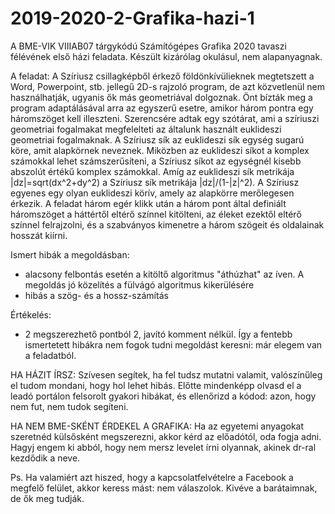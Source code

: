 # 2019-2020-2-Grafika-hazi-1
A BME-VIK VIIIAB07 tárgykódú Számítógépes Grafika 2020 tavaszi félévének első házi feladata. Készült kizárólag okulásul, nem alapanyagnak.

A feladat:
A Szíriusz csillagképből érkező földönkívülieknek megtetszett a Word, Powerpoint, stb. jellegű 2D-s rajzoló program, de azt közvetlenül nem használhatják, ugyanis ők más geometriával dolgoznak. Önt bízták meg a program adaptálásával arra az egyszerű esetre, amikor három pontra egy háromszöget kell illeszteni. Szerencsére adtak egy szótárat, ami a szíriuszi geometriai fogalmakat megfelelteti az általunk használt euklideszi geometriai fogalmaknak. A Szíriusz sík az euklideszi sík egység sugarú köre, amit alapkörnek neveznek. Miközben az euklideszi síkot a komplex számokkal lehet számszerűsíteni, a Szíriusz síkot az egységnél kisebb abszolút értékű komplex számokkal. Amíg az euklideszi sík metrikája |dz|=sqrt(dx^2+dy^2) a Szíriusz sík metrikája |dz|/(1-|z|^2). A Szíriusz egyenes egy olyan euklideszi körív, amely az alapkörre merőlegesen érkezik. A feladat három egér klikk után a három pont által definiált háromszöget a háttértől eltérő színnel kitölteni, az éleket ezektől eltérő színnel felrajzolni, és a szabványos kimenetre a három szögeit és oldalainak hosszát kiírni.

Ismert hibák a megoldásban:
- alacsony felbontás esetén a kitöltő algoritmus "áthúzhat" az íven. A megoldás jó közelítés a fülvágó algoritmus kikerülésére
- hibás a szög- és a hossz-számítás

Értékelés:
- 2 megszerezhető pontból 2, javító komment nélkül. Így a fentebb ismertetett hibákra nem fogok tudni megoldást keresni: már elegem van a feladatból.

HA HÁZIT ÍRSZ:
Szívesen segítek, ha fel tudsz mutatni valamit, valószínűleg el tudom mondani, hogy hol lehet hibás. Előtte mindenképp olvasd el a leadó portálon felsorolt gyakori hibákat, és ellenőrizd a kódod: azon, hogy nem fut, nem tudok segíteni.

HA NEM BME-SKÉNT ÉRDEKEL A GRAFIKA:
Ha az egyetemi anyagokat szeretnéd külsősként megszerezni, akkor kérd az előadótól, oda fogja adni. Hagyj engem ki abból, hogy nem mersz levelet írni olyannak, akinek dr-ral kezdődik a neve.

Ps.
Ha valamiért azt hiszed, hogy a kapcsolatfelvételre a Facebook a megfelő felület, akkor keress mást: nem válaszolok. Kivéve a barátaimnak, de ők meg tudják.
